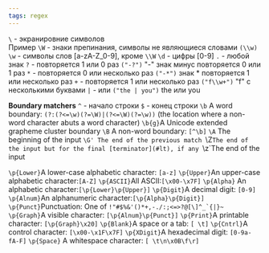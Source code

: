 ```yaml
---
tags: regex
---
```

`\`  -  экранировние символов  
                                                                                  Пример
`\W`   - знаки препинания, символы не являющиеся словами `(\\w)`  
`\w` - символы слов [a-zA-Z_0-9], кроме `\\W` 
`\d` - цифры [0-9]
`.` - любой знак
`?` -  повторяется 1 или 0 раз                          `("-?")` "-" знак минус повторяется 0 или 1 раз
`*` -  повторяется 0 или несколько раз         `("-*")`  знак * повторяется 1 или несколько раз
`+` -  повторяется 1 или несколько раз           `("f\\w+")` "f" с несколькими буквами
`|` -  или                                                               `("the | you")`  the или you
	
**Boundary matchers**
	`^`   - начало строки
`$`   - конец строки
`\b`  A word boundary: `(?:(?<=\w)(?=\W)|(?<=\W)(?=\w))` (the location where a non-word character abuts a word character)
`\b{g}`A Unicode extended grapheme cluster boundary
`\B` A non-word boundary: `[^\b]`
`\A`  The beginning of the input
`\G' The end of the previous match
`\Z`The end of the input but for the final [terminator](#lt), if any
`\z`The end of the input

`\p{Lower}`A lower-case alphabetic character: `[a-z]`
`\p{Upper}`An upper-case alphabetic character:`[A-Z]`
`\p{ASCII}`All ASCII:`[\x00-\x7F]`
`\p{Alpha}` An alphabetic character:`[\p{Lower}\p{Upper}]`
`\p{Digit}`A decimal digit: `[0-9]`
`\p{Alnum}`An alphanumeric character:`[\p{Alpha}\p{Digit}]`
`\p{Punct}`Punctuation: One of ``!"#$%&'()*+,-./:;<=>?@[\]^_`{|}~``
`\p{Graph}`A visible character: `[\p{Alnum}\p{Punct}]`
`\p{Print}`A printable character: `[\p{Graph}\x20]`
`\p{Blank}`A space or a tab: `[ \t]`
`\p{Cntrl}`A control character: `[\x00-\x1F\x7F]`
`\p{XDigit}`A hexadecimal digit: `[0-9a-fA-F]`
`\p{Space}` A whitespace character: `[ \t\n\x0B\f\r]`